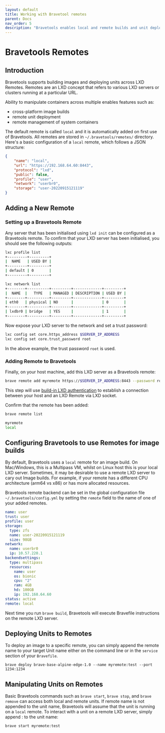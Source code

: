 ```yaml
---
layout: default
title: Working with Bravetool remotes
parent: Docs
nav_order: 5
description: "Bravetools enables local and remote builds and unit deployments"
---
```


# Bravetools Remotes

## Introduction

Bravetools supports building images and deploying units across LXD Remotes. Remotes are an LXD concept that refers to various LXD servers or clusters running at a particular URL.

Ability to manipulate containers across multiple enables features such as:

* cross-platform image builds
* remote unit deployment
* remote management of system containers

The default remote is called `local` and it is automatically added on first use of Bravetools. All remotes are stored in `~/.bravetools/remotes/` directory. Here's a basic configuration of a `local` remote, which follows a JSON structure:

```json
{
    "name": "local",
    "url": "https://192.168.64.60:8443",
    "protocol": "lxd",
    "public": false,
    "profile": "user",
    "network": "userbr0",
    "storage": "user-20220915121119"
}
```

## Adding a New Remote

### Setting up a Bravetools Remote
Any server that has been initialised using `lxd init` can be configured as a Bravetools remote. To confirm that your LXD server has been initialised, you should see the following outputs:

``` bash
lxc profile list
+---------+---------+
|  NAME   | USED BY |
+---------+---------+
| default | 0       |
+---------+---------+

lxc network list
+--------+----------+---------+-------------+---------+
|  NAME  |   TYPE   | MANAGED | DESCRIPTION | USED BY |
+--------+----------+---------+-------------+---------+
| eth0   | physical | NO      |             | 0       |
+--------+----------+---------+-------------+---------+
| lxdbr0 | bridge   | YES     |             | 1       |
+--------+----------+---------+-------------+---------+
```

Now expose your LXD server to the network and set a trust password:

```bash
lxc config set core.https_address $SERVER_IP_ADDRESS
lxc config set core.trust_password root
```

In the above example, the trust password ``root`` is used.

### Adding Remote to Bravetools

Finally, on your host machine, add this LXD server as a Bravetools remote:

```bash
brave remote add myremote https://$SERVER_IP_ADDRESS:8443 --password root
```

This step will use [build-in LXD authentication](https://linuxcontainers.org/lxd/docs/master/authentication/) to establish a connection between your host and an LXD Remote via LXD socket.

Confirm that the remote has been added:

```bash
brave remote list

myremote
local
```

## Configuring Bravetools to use Remotes for image builds

By default, Bravetools uses a `local` remote for an image build. On Mac/Windows, this is a Multipass VM, whilst on Linux host this is your local LXD server. Sometimes, it may be desirable to use a remote LXD server to cary out Image builds. For example, if your remote has a different CPU architecture (arm64 vs x86) or has more allocated resources.

Bravetools remote backend can be set in the global configuration file `~/.bravetools/config.yml` by setting the `remote` field to the name of one of your added remotes.

```yaml
name: user
trust: user
profile: user
storage:
  type: zfs
  name: user-20220915121119
  size: 98GB
network:
  name: userbr0
  ip: 10.57.220.1
backendsettings:
  type: multipass
  resources:
    name: user
    os: bionic
    cpu: "2"
    ram: 4GB
    hd: 100GB
    ip: 192.168.64.60
status: active
remote: local
```

Next time you run `brave build`, Bravetools will execute Bravefile instructions on the remote LXD server.

## Deploying Units to Remotes

To deploy an image to a specific remote, you can simply append the remote name to your target Unit name either on the command line or in the ``service`` section of your ``Bravefile``.

```
brave deploy brave-base-alpine-edge-1.0 --name myremote:test --port 1234:1234
```

## Manipulating Units on Remotes

Basic Bravetools commands such as `brave start`, `brave stop`, and `brave remove` can access both local and remote units. If remote name is not appended to the unit name, Bravetools will assume that the unit is running on a `local` remote. To interact with a unit on a remote LXD server, simply append <remote>: to the unit name:

```bash
brave start myremote:test
```